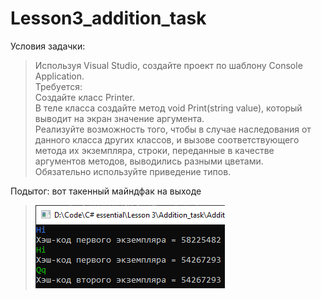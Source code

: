 # Lesson3_addition_task
Условия задачки:
>Используя Visual Studio, создайте проект по шаблону Console Application.  
Требуется:  
Создайте класс Printer.  
В теле класса создайте метод void Print(string value), который выводит на экран значение аргумента.  
Реализуйте возможность того, чтобы в случае наследования от данного класса других классов, и вызове соответствующего метода их экземпляра, строки, переданные в качестве аргументов методов, выводились разными цветами.  
Обязательно используйте приведение типов.

Подытог: вот такенный майндфак на выходе
>![](Addition_task/Program_output.png)
